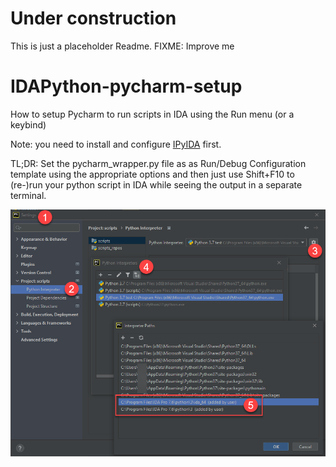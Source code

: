 # Under construction
This is just a placeholder Readme. FIXME: Improve me

# IDAPython-pycharm-setup
How to setup Pycharm to run scripts in IDA using the Run menu (or a keybind)

Note: you need to install and configure [IPyIDA](https://github.com/eset/ipyida) first.

TL;DR: Set the pycharm_wrapper.py file as as Run/Debug Configuration template using the appropriate options and then just use Shift+F10 to (re-)run your python script in IDA while seeing the output in a separate terminal.

![](template.png)
